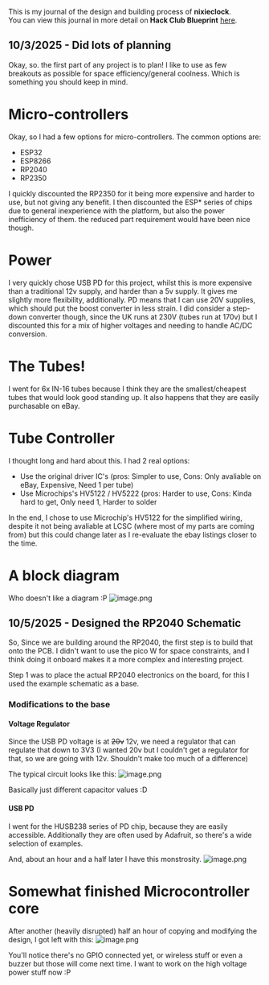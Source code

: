 <!--
  ===================    !!READ THIS NOTICE!!   ====================
  DO NOT edit this file manually. Your changes WILL BE OVERWRITTEN!
  This journal is auto generated and updated by Hack Club Blueprint.
  To edit this file, please edit your journal entries on Blueprint.
  ==================================================================
-->

This is my journal of the design and building process of **nixieclock**.  
You can view this journal in more detail on **Hack Club Blueprint** [here](https://blueprint.hackclub.com/projects/101).


## 10/3/2025 - Did lots of planning  

Okay, so. the first part of any project is to plan! I like to use as few breakouts as possible for space efficiency/general coolness. Which is something you should keep in mind.

# Micro-controllers
Okay, so I had a few options for micro-controllers. The common options are:
- ESP32
- ESP8266
- RP2040
- RP2350

I quickly discounted the RP2350 for it being more expensive and harder to use, but not giving any benefit. I then discounted the ESP\* series of chips due to general inexperience with the platform, but also the power inefficiency of them. the reduced part requirement would have been nice though.

# Power
I very quickly chose USB PD for this project, whilst this is more expensive than a traditional 12v supply, and harder than a 5v supply. It gives me slightly more flexibility, additionally. PD means that I can use 20V supplies, which should put the boost converter in less strain.
I did consider a step-down converter though, since the UK runs at 230V (tubes run at 170v) but I discounted this for a mix of higher voltages and needing to handle AC/DC conversion.

# The Tubes!
I went for 6x IN-16 tubes because I think they are the smallest/cheapest tubes that would look good standing up. It also happens that they are easily purchasable on eBay.

# Tube Controller
I thought long and hard about this. I had 2 real options:
- Use the original driver IC's (pros: Simpler to use, Cons: Only avaliable on eBay, Expensive, Need 1 per tube)
- Use Microchips's HV5122 / HV5222 (pros: Harder to use, Cons: Kinda hard to get, Only need 1, Harder to solder

In the end, I chose to use Microchip's HV5122 for the simplified wiring, despite it not being avaliable at LCSC (where most of my parts are coming from) but this could change later as I re-evaluate the ebay listings closer to the time.

# A block diagram
Who doesn't like a diagram :P
![image.png](https://blueprint.hackclub.com/user-attachments/blobs/redirect/eyJfcmFpbHMiOnsiZGF0YSI6MjM3LCJwdXIiOiJibG9iX2lkIn19--b9577817b0fae970d7104fd4274ce0365d2db253/image.png)
  

## 10/5/2025 - Designed the RP2040 Schematic  

So, Since we are building around the RP2040, the first step is to build that onto the PCB.
I didn't want to use the pico W for space constraints, and I think doing it onboard makes it a more complex and interesting project.

Step 1 was to place the actual RP2040 electronics on the board, for this I used the example schematic as a base.

### Modifications to the base
#### Voltage Regulator
Since the USB PD voltage is at ~~20v~~ 12v, we need a regulator that can regulate that down to 3V3 (I wanted 20v but I couldn't get a regulator for that, so we are going with 12v. Shouldn't make too much of a difference)

The typical circuit looks like this:
![image.png](https://blueprint.hackclub.com/user-attachments/blobs/redirect/eyJfcmFpbHMiOnsiZGF0YSI6NTIxLCJwdXIiOiJibG9iX2lkIn19--5822e72860b8a94c746378e1b8f0c6769f49aaf7/image.png)

Basically just different capacitor values :D

#### USB PD
I went for the HUSB238 series of PD chip, because they are easily accessible. Additionally they are often used by Adafruit, so there's a wide selection of examples.

And, about an hour and a half later I have this monstrosity.
![image.png](https://blueprint.hackclub.com/user-attachments/blobs/redirect/eyJfcmFpbHMiOnsiZGF0YSI6NTMxLCJwdXIiOiJibG9iX2lkIn19--8bc1772bb541f48ed6dd8d7d892846d7cb8ea956/image.png)

# Somewhat finished Microcontroller core
After another (heavily disrupted) half an hour of copying and modifying the design, I got left with this:
![image.png](https://blueprint.hackclub.com/user-attachments/blobs/redirect/eyJfcmFpbHMiOnsiZGF0YSI6NTg0LCJwdXIiOiJibG9iX2lkIn19--162039143a4e24dbdc9ad6b884627c0d2c08efa9/image.png)

You'll notice there's no GPIO connected yet, or wireless stuff or even a buzzer but those will come next time. I want to work on the high voltage power stuff now :P


  

